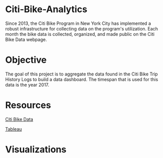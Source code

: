 # Citi-Bike-Analytics
Since 2013, the Citi Bike Program in New York City has implemented a robust infrastructure for collecting data on the program's utilization. Each month the bike data is collected, organized, and made public on the Citi Bike Data webpage.

# Objective
The goal of this project is to aggregate the data found in the Citi Bike Trip History Logs to build a data dashboard. The timespan that is used for this data is the year 2017.

# Resources
[Citi Bike Data](https://ride.citibikenyc.com/system-data)

[Tableau](https://public.tableau.com/en-us/s/)

# Visualizations
